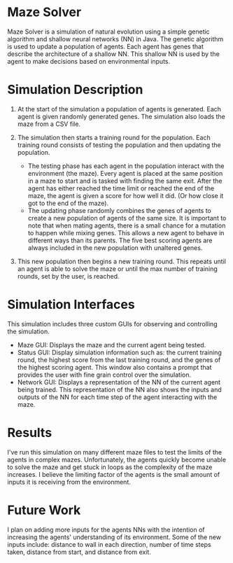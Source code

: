 # Maze Solver

Maze Solver is a simulation of natural evolution using a simple genetic algorithm and shallow neural networks (NN) in Java. The genetic algorithm is used to update a population of agents. Each agent has genes that describe the architecture of a shallow NN. This shallow NN is used by the agent to make decisions based on environmental inputs.

# Simulation Description

1. At the start of the simulation a population of agents is generated. Each agent is given randomly generated genes. The simulation also loads the maze from a CSV file.

2. The simulation then starts a training round for the population. Each training round consists of testing the population and then updating the population.
    * The testing phase has each agent in the population interact with the environment (the maze). Every agent is placed at the same position in a maze to start and is tasked with finding the same exit. After the agent has either reached the time limit or reached the end of the maze, the agent is given a score for how well it did. (Or how close it got to the end of the maze).
    * The updating phase randomly combines the genes of agents to create a new population of agents of the same size. It is important to note that when mating agents, there is a small chance for a mutation to happen while mixing genes. This allows a new agent to behave in different ways than its parents. The five best scoring agents are always included in the new population with unaltered genes.

3. This new population then begins a new training round. This repeats until an agent is able to solve the maze or until the max number of training rounds, set by the user, is reached.

# Simulation Interfaces

This simulation includes three custom GUIs for observing and controlling the simulation.
* Maze GUI: Displays the maze and the current agent being tested.
* Status GUI: Display simulation information such as: the current training round, the highest score from the last training round, and the genes of the highest scoring agent. This window also contains a prompt that provides the user with fine grain control over the simulation.
* Network GUI: Displays a representation of the NN of the current agent being trained. This representation of the NN also shows the inputs and outputs of the NN for each time step of the agent interacting with the maze.

# Results

I've run this simulation on many different maze files to test the limits of the agents in complex mazes. Unfortunately, the agents quickly become unable to solve the maze and get stuck in loops as the complexity of the maze increases. I believe the limiting factor of the agents is the small amount of inputs it is receiving from the environment.

# Future Work

I plan on adding more inputs for the agents NNs with the intention of increasing the agents' understanding of its environment. Some of the new inputs include: distance to wall in each direction, number of time steps taken, distance from start, and distance from exit.
